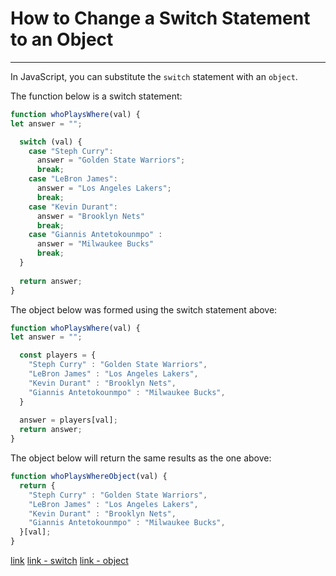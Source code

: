 # How to Change a Switch Statement to an Object

---

In JavaScript, you can substitute the `switch` statement with an `object`.

The function below is a switch statement:

```js
function whoPlaysWhere(val) {
let answer = "";

  switch (val) {
    case "Steph Curry":
      answer = "Golden State Warriors";
      break;
    case "LeBron James":
      answer = "Los Angeles Lakers";
      break;
    case "Kevin Durant":
      answer = "Brooklyn Nets"
      break;
    case "Giannis Antetokounmpo" :
      answer = "Milwaukee Bucks"
      break;
  }
  
  return answer;
}
```

The object below was formed using the switch statement above:

```js
function whoPlaysWhere(val) {
let answer = "";

  const players = {
    "Steph Curry" : "Golden State Warriors",
    "LeBron James" : "Los Angeles Lakers",
    "Kevin Durant" : "Brooklyn Nets",
    "Giannis Antetokounmpo" : "Milwaukee Bucks",
  }
  
  answer = players[val];
  return answer;
}
```

The object below will return the same results as the one above:

```js
function whoPlaysWhereObject(val) {
  return {
    "Steph Curry" : "Golden State Warriors",
    "LeBron James" : "Los Angeles Lakers",
    "Kevin Durant" : "Brooklyn Nets",
    "Giannis Antetokounmpo" : "Milwaukee Bucks",
  }[val];
}
```

[link]()
[link - switch](https://developer.mozilla.org/en-US/docs/Web/JavaScript/Reference/Statements/switch)
[link - object](https://developer.mozilla.org/en-US/docs/Web/JavaScript/Reference/Global_Objects/Object)
